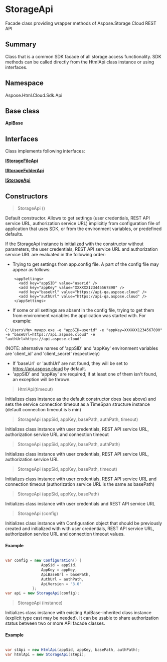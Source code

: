 # StorageApi

Facade class providing wrapper methods of Aspose.Storage Cloud REST API

## Summary

Class that is a common SDK facade of all storage access functionality. 
SDK methods can be called directly from the HtmlApi class instance or using interfaces.

## Namespace 

Aspose.Html.Cloud.Sdk.Api

## Base class

**ApiBase**


## Interfaces

Class implements following interfaces:

[**IStorageFileApi**](IStorageFileApi.md)

[**IStorageFolderApi**](IStorageFolderApi.md)

[**IStorageApi**](IStorageApi.md)

## Constructors

> StorageApi ()

Default constructor. Allows to get settings (user credentials, REST API service URL, authorization service URL) implicitly from configuration file of application that uses SDK, or from the environment variables, or predefined defaults.

If the StorageApi instance is initialized with the constructor without parameters, the user credentials, REST API service URL and authorization service URL are evaluated in the following order:
* Trying to get settings from app.config file. A part of the config file may appear as follows:
```
    <appSettings>
      <add key="appSID" value="userid" />
      <add key="appKey" value="XXXXXX123445567890" />
      <add key="baseUrl" value="https://api-qa.aspose.cloud" />
      <add key="authUrl" value="https://api-qa.aspose.cloud" />
    </appSettings>
```
* If some or all settings are absent in the config file, trying to get them from environment variables the application was started with. For example:
```
C:\Users\Me> myapp.exe -e "appSID=userid" -e "appKey=XXXXXX1234567890" -e "baseUrl=https://api.aspose.cloud" -e "authUrl=https://api.aspose.cloud" 
```
(NOTE: alternative names of 'appSID' and 'appKey' environment variables are 'client_id' and 'client_secret' respectively)
* If 'baseUrl' or 'authUrl' are not found, they will be set to https://api.aspose.cloud by default.
* 'appSID' and 'appKey' are required; if at least one of them isn't found, an exception will be thrown.

> HtmlApi(timeout)

Initializes class instance as the default constructor does (see above) and sets the service connection timeout as a TimeSpan structure instance (default connection timeout is 5 min)

> StorageApi (appSid, appKey, basePath, authPath, timeout)

Initializes class instance with user credentials, REST API service URL, authorization service URL and connection timeout

> StorageApi (appSid, appKey, basePath, authPath)

Initializes class instance with user credentials, REST API service URL, authorization service URL

> StorageApi (appSid, appKey, basePath, timeout)

Initializes class instance with user credentials, REST API service URL and connection timeout (authorization service URL is the same as basePath)

> StorageApi (appSid, appKey, basePath)

Initializes class instance with user credentials and REST API service URL

> StorageApi (config)

Initializes class instance with Configuration object that should be previously created and initialized with with user credentials, REST API service URL, authorization service URL and connection timeout values.

#### Example

```csharp

var config = new Configuration() {
                AppSid = appSid,
				AppKey = appKey,
				ApiBaseUrl = basePath,
				AuthUrl = authPath,
				ApiVersion = "3.0"
            };
var api = new StorageApi(config);

```

> StorageApi (instance)

Initializes class instance with existing ApiBase-inherited class instance (explicit type cast may be needed). It can be usable to share authorization status between two or more API facade classes.

#### Example

```csharp

var stApi = new HtmlApi(appSid, appKey, basePath, authPath);
var htmlApi = new StorageApi(stApi);

```
